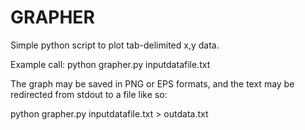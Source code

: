 # GRAPHER
Simple python script to plot tab-delimited x,y data.

Example call: python grapher.py inputdatafile.txt

The graph may be saved in PNG or EPS formats, and the text
may be redirected from stdout to a file like so:

python grapher.py inputdatafile.txt > outdata.txt
